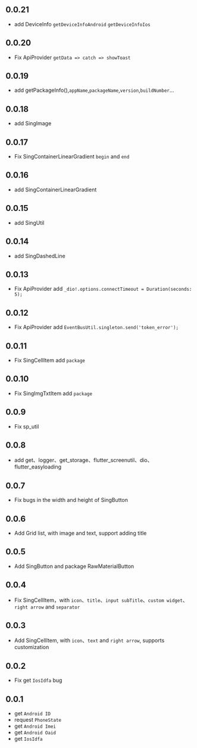 ## 0.0.21

*  add DeviceInfo `getDeviceInfoAndroid` `getDeviceInfoIos`

## 0.0.20

*  Fix ApiProvider `getData => catch => showToast`

## 0.0.19

*  add getPackageInfo(),`appName`,`packageName`,`version`,`buildNumber`...

## 0.0.18

*  add SingImage

## 0.0.17

*  Fix SingContainerLinearGradient `begin` and `end`

## 0.0.16

*  add SingContainerLinearGradient

## 0.0.15

*  add SingUtil

## 0.0.14

*  add SingDashedLine

## 0.0.13

*  Fix ApiProvider add `_dio!.options.connectTimeout = Duration(seconds: 5);`

## 0.0.12

*  Fix ApiProvider add `EventBusUtil.singleton.send('token_error');`

## 0.0.11

*  Fix SingCellItem add `package`

## 0.0.10

*  Fix SingImgTxtItem add `package`

## 0.0.9

*  Fix sp_util

## 0.0.8

*  add get、logger、get_storage、flutter_screenutil、dio、flutter_easyloading

## 0.0.7

* Fix bugs in the width and height of SingButton

## 0.0.6

* Add Grid list, with image and text, support adding title

## 0.0.5

* Add SingButton and package RawMaterialButton

## 0.0.4

* Fix SingCellItem，with `icon`、`title`、`input subTitle`、`custom widget`、`right arrow` and `separator`

## 0.0.3

* Add SingCellItem, with `icon`、`text` and `right arrow`, supports customization

## 0.0.2

* Fix get `IosIdfa` bug

## 0.0.1

* get `Android ID`
* request `PhoneState`
* get `Android Imei`
* get `Android Oaid`
* get `IosIdfa`
